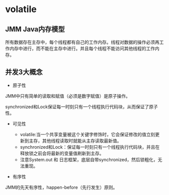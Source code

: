 # volatile

## JMM Java内存模型

所有数据存在主存中，每个线程都有自己的工作内存。线程对数据的操作必须再工作内存中进行，而不能在主存中进行。并且每个线程不能访问其他线程的工作内存。

## 并发3大概念

* 原子性

JMM中只有简单的读取和赋值（必须是数字赋值）是原子操作。

synchronized和Lock保证每一时刻只有一个线程执行代码块，从而保证了原子性。

* 可见性

    * volatile:当一个共享变量被这个关键字修饰时，它会保证修改的值立刻更新到主存，其他线程读取时就能从主存读取最新值。
    * synchronized和Lock：保证每一时刻只有一个线程执行代码块，并且在释放锁之前会将最新的变量值刷新到主存。
    * 注意System.out 和 日志框架，底层自带synchronized，然后锁粗化，无法重现。



* 有序性

JMM的先天有序性，happen-before（先行发生）原则。